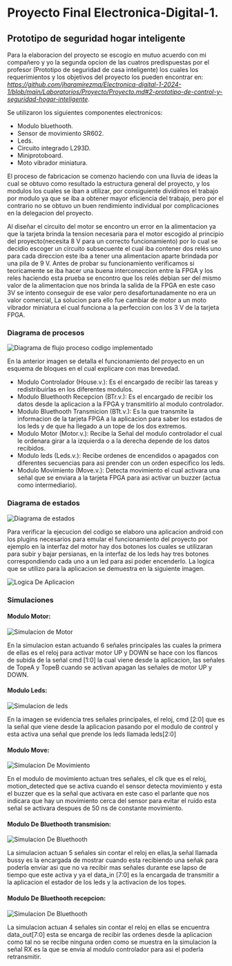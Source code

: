 # Proyecto Final Electronica-Digital-1.

## Prototipo de seguridad hogar inteligente

Para la elaboracion del proyecto se escogio en mutuo acuerdo con mi compañero y yo la segunda opcion de las cuatros predispuestas por el profesor (Prototipo de seguridad de casa inteligente) los cuales los requerimientos y los objetivos del proyecto los pueden encontrar en:
*https://github.com/jharamirezma/Electronica-digital-1-2024-1/blob/main/Laboratorios/Proyecto/Proyecto.md#2-prototipo-de-control-y-seguridad-hogar-inteligente*.

Se utilizaron los siguientes componentes electronicos:

- Modulo bluethooth.
- Sensor de movimiento SR602.
- Leds.
- Circuito integrado L293D.
- Miniprotoboard.
- Moto vibrador miniatura.
  
El proceso de fabricacion se comenzo haciendo con una lluvia de ideas la cual se obtuvo como resultado la estructura general del proyecto, y los modulos los cuales se iban a utilizar, por consiguiente dividimos el trabajo por modulo ya que se iba a obtener mayor eficiencia del trabajo, pero por el contrario no se obtuvo un buen rendimiento individual por complicaciones en la delegacion del proyecto.

Al diseñar el circuito del motor se encontro un error en la alimentacion ya que la tarjeta brinda la tension necesaria para el motor escogido al principio del proyecto(necesita 8 V para un correcto funcionamiento) por lo cual se decidio escoger un circuito subsecuente el cual iba contener dos relés uno para cada direccion este iba a tener una alimentacion aparte brindada por una pila de 9 V. Antes de probar su funcionamiento verificamos si teoricamente se iba hacer una buena interconeccion entre la FPGA y los reles haciendo esta prueba se encontro que los relés debian ser del mismo valor de la alimentacion que nos brinda la salida de la FPGA en este caso 3V se intento conseguir de ese valor pero desafortunadamente no era un valor comercial, La solucion para ello fue cambiar de motor a un moto vibrador miniatura el cual funciona a la perfeccion con los 3 V de la tarjeta FPGA.


### Diagrama de procesos
![Diagrama de flujo proceso codigo implementado](Imagenes/DiagramaFlujo.png)

En la anterior imagen se detalla el funcionamiento del proyecto en un esquema de bloques en el cual explicare con mas brevedad.

- Modulo Controlador (House.v.): Es el encargado de recibir las tareas y redistribuirlas en los diferentes modulos.
- Modulo Bluethooth Recepcion (BTr.v.): Es el encargado de recibir los datos desde la aplicacion a la FPGA y transmitirlo al modulo controlador.
- Modulo Bluethooth Transmicion (BTt.v.): Es la que transmite la informacion de la tarjeta FPGA a la aplicacion para saber los estados de los leds y de que ha llegado a un tope de los dos extremos.
- Modulo Motor (Motor.v.): Recibe la Señal del modulo controlador el cual le ordenara girar a la izquierda o a la derecha depende de los datos recibidos.
- Modulo leds (Leds.v.): Recibe ordenes de encendidos o apagados con diferentes secuencias para asi prender con un orden especifico los leds.
- Modulo Movimiento (Move.v.): Detecta movimiento el cual activara una señal que se enviara a la tarjeta FPGA para asi activar un buzzer (actua como intermediario).

### Diagrama de estados 
![Diagrama de estados](Imagenes/Diagrama.png)



Para verificar la ejecucion del codigo se elaboro una aplicacion android con los plugins necesarios para emular el funcionamiento del proyecto por ejemplo en la interfaz del motor hay dos botones los cuales se utilizaran para subir y bajar persianas, en la interfaz de los leds hay tres botones correspondiendo cada uno a un led para asi poder encenderlo. La logica que se utilizo para la aplicacion se demuestra en la siguiente imagen.

![Logica De Aplicacion](Imagenes/LogicaDeAplicacion.jpeg)



### Simulaciones

#### Modulo Motor:
![Simulacion de Motor](Imagenes/TestBenchMotor.jpeg)

En la simulacion estan actuando 6 señales principales las cuales la primera de ellas es el reloj para activar motor UP y DOWN se hace con los flancos de subida de la señal cmd [1:0] la cual viene desde la aplicacion, las señales de TopeA y TopeB cuando se activan apagan las señales de motor UP y DOWN.

#### Modulo Leds:
![Simulacion de leds](Imagenes/TestBenchLeds.jpeg)

En la imagen se evidencia tres señales principales, el reloj, cmd [2:0] que es la señal que viene desde la aplicacion pasando por el modulo de control y esta activa una señal que prende los leds llamada leds[2:0]

#### Modulo Move:
![Simulacion De Movimiento](Imagenes/TestBenchMovimiento.jpeg)

En el modulo de movimiento  actuan tres señales, el clk que es el reloj, motion_detected que se activa cuando el sensor detecta movimiento y esta el buzzer que es la señal que activara en este caso el parlante que nos indicara que hay un movimiento cerca del sensor para evitar el ruido esta señal se activara despues de 50 ns de constante movimiento.

#### Modulo De Bluethooth transmision:
![Simulacion De Bluethooth](Imagenes/TestBenchMBTt.jpeg)

La simulacion actuan 5 señales sin contar el reloj en ellas,la señal llamada bussy es la encargada de mostrar cuando esta recibiendo una señak para poderla enviar asi que no va recibir mas señales durante ese lapso de tiempo que este activa y ya el data_in [7:0] es la encargada de transmitir a la aplicacion el estador de los leds y la activacion de los topes.

#### Modulo De Bluethooth recepcion:
![Simulacion De Bluethooth](Imagenes/TestBenchMBTr.jpeg)

La simulacion actuan 4 señales sin contar el reloj en ellas se encuentra data_out[7:0] esta se encarga de recibir las ordenes desde la aplicacion como tal no se recibe ninguna orden como se muestra en la simulacion la señal RX es la que se envia al modulo controlador para asi el poderla retransmitir.

